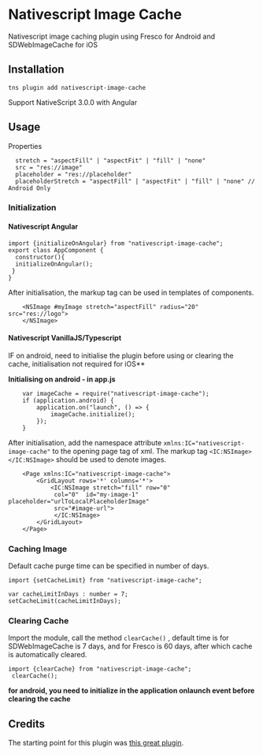 # Nativescript Image Cache
Nativescript image caching plugin using Fresco for Android and SDWebImageCache for iOS

## Installation 

```
tns plugin add nativescript-image-cache
```

Support NativeScript 3.0.0 with Angular

## Usage

Properties
```
  stretch = "aspectFill" | "aspectFit" | "fill" | "none"
  src = "res://image"
  placeholder = "res://placeholder"
  placeholderStretch = "aspectFill" | "aspectFit" | "fill" | "none" // Android Only
```

### Initialization 

#### Nativescript Angular

```
import {initializeOnAngular} from "nativescript-image-cache";
export class AppComponent {
  constructor(){
  initializeOnAngular();
 }
}
```
After initialisation, the markup tag <NSImage></NSImage> can be used in templates of components.

```
    <NSImage #myImage stretch="aspectFill" radius="20" src="res://logo">
    </NSImage>
```

#### Nativescript VanillaJS/Typescript

IF on android, need to initialise the plugin before using or clearing the cache, initialisation not required for iOS**

**Initialising on android - in app.js**

```
    var imageCache = require("nativescript-image-cache");
    if (application.android) {
        application.on("launch", () => {
            imageCache.initialize();
        });
    }
```

After initialisation, add the namespace attribute    `xmlns:IC="nativescript-image-cache"` to the opening page tag of xml. The markup tag `<IC:NSImage></IC:NSImage>` should be used to denote images.

```
    <Page xmlns:IC="nativescript-image-cache">
        <GridLayout rows='*' columns='*'> 
            <IC:NSImage stretch="fill" row="0"
             col="0"  id="my-image-1" placeholder="urlToLocalPlaceholderImage" 
             src="#image-url">
             </IC:NSImage>  
        </GridLayout>
    </Page>
```

### Caching Image

Default cache purge time can be specified in number of days.

```
import {setCacheLimit} from "nativescript-image-cache";

var cacheLimitInDays : number = 7;
setCacheLimit(cacheLimitInDays);
```

### Clearing Cache

Import the module, call the method `clearCache()`  , default time is for SDWebImageCache is 7 days, and for Fresco is 60 days,  after which cache is automatically cleared.

```
import {clearCache} from "nativescript-image-cache";
 clearCache();
```

**for android, you need to initialize in the application onlaunch event before clearing the cache**


## Credits 
The starting point for this plugin was [this great plugin](https://github.com/VideoSpike/nativescript-web-image-cache).
